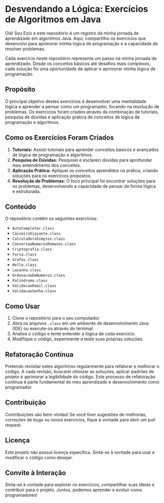 # Desvendando a Lógica: Exercícios de Algoritmos em Java

Olá! Sou Ezio e este repositório é um registro da minha jornada de aprendizado em algoritmos Java. Aqui, compartilho os exercícios que desenvolvi para aprimorar minha lógica de programação e a capacidade de resolver problemas.

Cada exercício neste repositório representa um passo na minha jornada de aprendizado. Desde os conceitos básicos até desafios mais complexos, cada solução foi uma oportunidade de aplicar e aprimorar minha lógica de programação.

## Propósito

O principal objetivo destes exercícios é desenvolver uma mentalidade lógica e aprender a pensar como um programador, focando na resolução de problemas. Os exercícios foram criados através da combinação de tutoriais, pesquisa de dúvidas e aplicação prática de conceitos de lógica de programação e algoritmos.

## Como os Exercícios Foram Criados

1.  **Tutoriais:** Assisti tutoriais para aprender conceitos básicos e avançados de lógica de programação e algoritmos.
2.  **Pesquisa de Dúvidas:** Pesquisei e esclareci dúvidas para aprofundar meu entendimento dos conceitos.
3.  **Aplicação Prática:** Apliquei os conceitos aprendidos na prática, criando soluções para os exercícios propostos.
4.  **Resolução de Problemas:** O foco principal foi encontrar soluções para os problemas, desenvolvendo a capacidade de pensar de forma lógica e estruturada.

## Conteúdo

O repositório contém os seguintes exercícios:

* `AutoCompletar.class`
* `CaixeiroViajante.class`
* `CalculadoraSimples.class`
* `ConversaoNumerosRomanos.class`
* `Criptografia.class`
* `Forca.class`
* `Grafos.class`
* `Hello.class`
* `Lasanha.class`
* `OrdenacaoDeNumeros.class`
* `Palindromo.class`
* `ValidacaoEmail.class`
* `ValidacaoSenha.class`

## Como Usar

1.  Clone o repositório para o seu computador.
2.  Abra os arquivos `.class` em um ambiente de desenvolvimento Java (IDE) ou execute-os através do terminal.
3.  Analise o código e tente entender a lógica de cada exercício.
4.  Modifique o código, experimente e teste suas próprias soluções.

## Refatoração Contínua

Pretendo revisitar estes algoritmos regularmente para refatorar e melhorar o código. A cada revisão, buscarei otimizar as soluções, aplicar padrões de projeto e aprimorar a legibilidade do código. Este processo de refatoração contínua é parte fundamental do meu aprendizado e desenvolvimento como programador.

## Contribuição

Contribuições são bem-vindas! Se você tiver sugestões de melhorias, correções de bugs ou novos exercícios, fique à vontade para abrir um pull request.

## Licença

Este projeto não possui licença específica. Sinta-se à vontade para usar e modificar o código como desejar.

## Convite à Interação

Sinta-se à vontade para explorar os exercícios, compartilhar suas ideias e contribuir para o projeto. Juntos, podemos aprender e evoluir como programadores!
